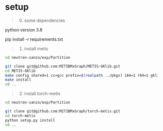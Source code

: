 
# setup


> 0. some dependencies

python version 3.8

pip install -r requirements.txt


> 1. install metis

```bash
cd neutron-sanzo/exp/Partition

git clone git@github.com:MITIBMxGraph/METIS-GKlib.git
cd METIS-GKlib
make config shared=1 cc=gcc prefix=$(realpath ../pkgs) i64=1 r64=1 gklib_path=GKlib/
make install
cd ..
```


> 2. install torch-metis

```bash
cd neutron-sanzo/exp/Partition

git clone git@github.com:MITIBMxGraph/torch-metis.git
cd torch-metis
python setup.py install
cd ..
```
